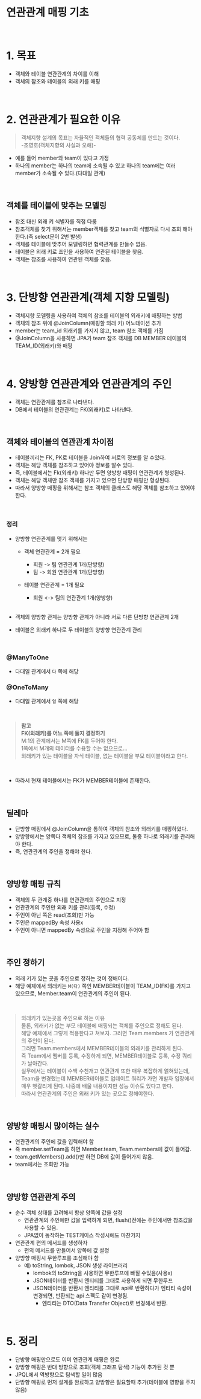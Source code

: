 # 연관관계 매핑 기초

<br>

# 1. 목표
- 객체와 테이블 연관관계의 차이를 이해
- 객체의 참조와 테이블의 외래 키를 매핑

<br>

# 2. 연관관계가 필요한 이유
> 객체지향 설계의 목표는 자율적인 객체들의 협력 공동체를 만드는 것이다. <br>
-조영호(객체지향의 사실과 오해)-

- 예를 들어 member와 team이 있다고 가정
- 하나의 member는 하나의 team에 소속될 수 있고 하나의 team에는 여러 member가 소속될 수 있다.(다대일 관계)


<br>

## 객체를 테이블에 맞추는 모델링
- 참조 대신 외래 키 식별자를 직접 다룸
- 참조객체를 찾기 위해서는 member객체를 찾고 team의 식별자로 다시 조회 해야 한다.(즉 select문이 2번 발생)
- 객체를 테이블에 맞추어 모델링하면 협력관계를 만들수 없음.
- 테이블은 외래 키로 조인을 사용하여 연관된 테이블을 찾음.
- 객체는 참조를 사용하여 연관된 객체를 찾음.

<br>

# 3. 단방향 연관관계(객체 지향 모델링)
- 객체지향 모델링을 사용하여 객체의 참조를 테이블의 외래키에 매핑하는 방법
- 객체의 참조 위에 @JoinColumn(매핑할 외래 키) 어노테이션 추가
- member는 team_id 외래키를 가지지 않고, team 참조 객체를 가짐
-  @JoinColumn을 사용하면 JPA가 team 참조 객체를 DB MEMBER 테이블의 TEAM_ID(외래키)와 매핑

<br>

# 4. 양방향 연관관계와 연관관계의 주인
- 객체는 연관관계를 참조로 나타낸다.
- DB에서 테이블의 연관관계는 FK(외래키)로 나타낸다.

<br>

## 객체와 테이블의 연관관계 차이점
- 테이블끼리는 FK, PK로 테이블을 Join하여 서로의 정보를 알 수있다.
- 객체는 해당 객체를 참조하고 있어야 정보를 알수 있다.
- 즉, 테이블에서는 Fk(외래키) 하나만 두면 양방향 매핑이 연관관계가 형성된다.
- 객체는 해당 객체만 참조 객체를 가지고 있으면 단방향 매핑만 형성된다.
- 따라서 양방향 매핑을 위해서는 참조 객체의 클래스도 해당 객체를 참조하고 있어야 한다.

<br>

### 정리
- 양방향 연관관계를 맺기 위해서는 
    - 객체 연관관계 = 2개 필요
        - 회원 -> 팀 연관관계 1개(단방향)
        - 팀 -> 회원 연관관계 1개(단방향)
    - 테이블 연관관계 = 1개 필요
        - 회원 <-> 팀의 연관관계 1개(양방향)    

        <br>

- 객체의 양방향 관계는 양방향 관계가 아니라 서로 다른 단방향 연관관계 2개
- 테이블은 외래키 하나로 두 테이블의 양방향 연관관계 관리

<br>

### @ManyToOne
- 다대일 관계에서 `다` 쪽에 해당

### @OneToMany
- 다대일 관계에서 `일` 쪽에 해당

<Br>

> __참고__ <br>
__FK(외래키)를 어느 쪽에 둘지 결정하기__ <br>
M:1의 관계에서는 M쪽에 FK를 두어야 한다.<br>
1쪽에서 M개의 데이터를 수용할 수는 없으므로...<br>
외래키가 있는 테이블을 자식 테이블, 없는 테이블을 부모 테이블이라고 한다.

<br>

- 따라서 현재 테이블에서는 FK가 MEMBER테이블에 존재한다.

<br>

## 딜레마
- 단방향 매핑에서 @JoinColumn을 통하여 객체의 참조와 외래키를 매핑하였다.
- 양방향에서는 양쪽다 객체의 참조를 가지고 있으므로, 둘중 하나로 외래키를 관리해야 한다.
- 즉, 연관관계의 주인을 정해야 한다.

<br>

## 양방향 매핑 규칙
- 객체의 두 관계중 하나를 연관관계의 주인으로 지정
- 연관관계의 주인만 외래 키를 관리(등록, 수정)
- 주인이 아닌 쪽은 read(조회)만 가능
- 주인은 mappedBy 속성 사용x
- 주인이 아니면 mappedBy 속성으로 주인을 지정해 주어야 함

<br>

## 주인 정하기
- 외래 키가 있는 곳을 주인으로 정하는 것이 정배이다.
- 해당 예제에서 외래키는 `M(다)` 쪽인 MEMBER테이블이 TEAM_ID(FK)를 가지고 있으므로, Member.team이 연관관계의 주인이 된다.

<br>

> 외래키가 있는곳을 주인으로 하는 이유<br>
물론, 외래키가 없는 부모 테이블에 매핑되는 객체를 주인으로 정해도 된다.<br>
해당 예제에서 그렇게 적용한다고 쳐보자. 그러면 Team.members 가 연관관계의 주인이 된다. <br>
그러면 Team.members에서 MEMBER테이블의 외래키를 관리하게 된다.<br>
즉 Team에서 멤버를 등록, 수정하게 되면, MEMBER테이블로 등록, 수정 쿼리가 날아간다.<br>
실무에서는 테이블이 수백 수천개고 연관관계 또한 매우 복잡하게 얽혀있는데,
Team을 변경했는데 MEMBER테이블로 업데이트 쿼리가 가면 개발자 입장에서 매우 헷갈리게 된다. 나중에 배울 내용이지만 성능 이슈도 있다고 한다.<br>
따라서 연관관계의 주인은 외래 키가 있는 곳으로 정해야한다.

<br>

## 양방향 매핑시 많이하는 실수
- 연관관계의 주인에 값을 입력해야 함
- 즉 member.setTeam을 하면 Member.team, Team.members에 값이 들어감.
- team.getMembers().add()만 하면 DB에 값이 들어가지 않음.
- team에서는 조회만 가능

<br>

## 양방향 연관관계 주의
- 순수 객체 상태를 고려해서 항상 양쪽에 값을 설정
    - 연관관계의 주인에만 값을 입력하게 되면, flush()전에는 주인에서만 참조값을 사용할 수 있음. 
    - JPA없이 동작하는 TEST케이스 작성시에도 마찬가지
- 연관관계 편의 메서드를 생성하자
    - 편의 메서드를 만들어서 양쪽에 값 설정
- 양방향 매핑시 무한루프를 조심해야 함
    - 예) toString, lombok, JSON 생성 라이브러리
        - lombok의 toString을 사용하면 무한루프에 빠질 수있음(사용x)
        - JSON데이터를 반환시 엔티티를 그대로 사용하게 되면 무한루프
        - JSON데이터를 반환시 엔티티를 그대로 api로 반환하다가 엔티티 속성이 변경되면, 반환되는 api 스펙도 같이 변경됨.
            - 엔티티는 DTO(Data Transfer Object)로 변경해서 반환.


<br>

# 5. 정리

- 단방향 매핑만으로도 이미 연관관계 매핑은 완료
- 양방향 매핑은 반대 방향으로 조회(객체 그래프 탐색) 기능이 추가된 것 뿐
- JPQL에서 역방향으로 탐색할 일이 많음
- 단방향 매핑로 먼저 설계를 완료하고 양방향은 필요할때 추가(테이블에 영향을 주지 않음)